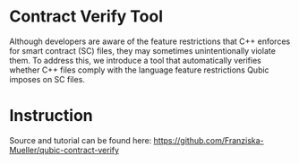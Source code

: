 # Contract Verify Tool

Although developers are aware of the feature restrictions that C++ enforces for smart contract (SC) files, they may sometimes unintentionally violate them. To address this, we introduce a tool that automatically verifies whether C++ files comply with the language feature restrictions Qubic imposes on SC files.

# Instruction

Source and tutorial can be found here: https://github.com/Franziska-Mueller/qubic-contract-verify
